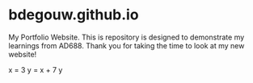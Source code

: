# bdegouw.github.io
My Portfolio Website. 
This is repository is designed to demonstrate my learnings from AD688. Thank you for taking the time to look at my new website!

x = 3
y = x + 7
y
